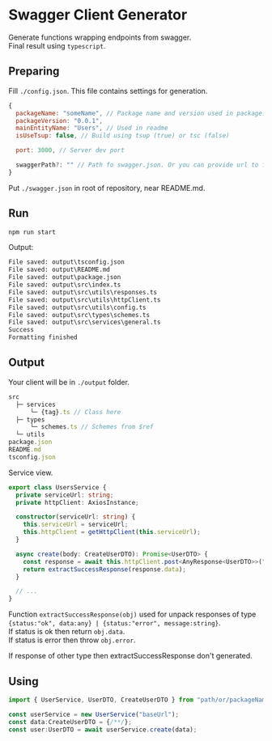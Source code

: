 # Swagger Client Generator

Generate functions wrapping endpoints from swagger.  
Final result using `typescript`.

## Preparing

Fill `./config.json`. This file contains settings for generation.

```js
{
  packageName: "someName", // Package name and version used in package.json
  packageVersion: "0.0.1",
  mainEntityName: "Users", // Used in readme
  isUseTsup: false, // Build using tsup (true) or tsc (false)

  port: 3000, // Server dev port

  swaggerPath?: "" // Path fo swagger.json. Or you can provide url to fetch swagger from it
}
```

Put `./swagger.json` in root of repository, near README.md.

## Run

```sh
npm run start
```

Output:

```txt
File saved: output\tsconfig.json
File saved: output\README.md
File saved: output\package.json
File saved: output\src\index.ts
File saved: output\src\utils\responses.ts
File saved: output\src\utils\httpClient.ts
File saved: output\src\utils\config.ts
File saved: output\src\types\schemes.ts
File saved: output\src\services\general.ts
Success
Formatting finished
```

## Output

Your client will be in `./output` folder.

```ts
src
  ├─ services
      └─ {tag}.ts // Class here
  ├─ types
      └─ schemes.ts // Schemes from $ref
  └─ utils
package.json
README.md
tsconfig.json
```

Service view.

```ts
export class UsersService {
  private serviceUrl: string;
  private httpClient: AxiosInstance;

  constructor(serviceUrl: string) {
    this.serviceUrl = serviceUrl;
    this.httpClient = getHttpClient(this.serviceUrl);
  }

  async create(body: CreateUserDTO): Promise<UserDTO> {
    const response = await this.httpClient.post<AnyResponse<UserDTO>>("/drivers", body);
    return extractSuccessResponse(response.data);
  }

  // ...
}
```

Function `extractSuccessResponse(obj)` used for unpack responses of type `{status:"ok", data:any} | {status:"error", message:string}`.  
If status is ok then return `obj.data`.  
If status is error then throw `obj.error`.
  
If response of other type then extractSuccessResponse don't generated.

## Using

```ts
import { UserService, UserDTO, CreateUserDTO } from "path/or/packageName"

const userService = new UserService("baseUrl");
const data:CreateUserDTO = {/**/};
const user:UserDTO = await userService.create(data);
```
